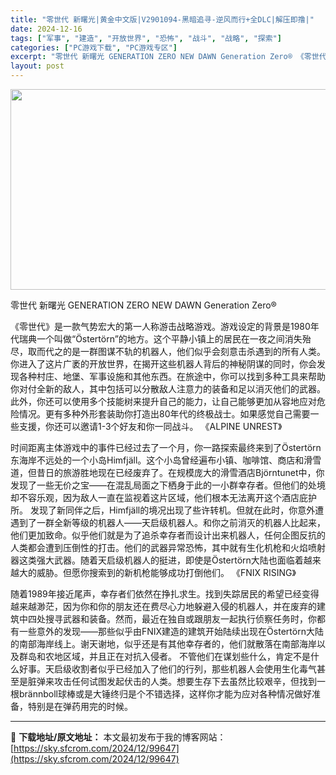 ```yaml
---
title: "零世代 新曙光|黄金中文版|V2901094-黑暗追寻-逆风而行+全DLC|解压即撸|"
date: 2024-12-16
tags: ["军事", "建造", "开放世界", "恐怖", "战斗", "战略", "探索"]
categories: ["PC游戏下载", "PC游戏专区"]
excerpt: "零世代 新曙光 GENERATION ZERO NEW DAWN Generation Zero® 《零世代》是一款气势宏大的第一人称游击战略游戏。游戏设定的背景是1980年代瑞典一个叫做“Östertörn”的地方。这个平静小镇上的居民在一夜之间消失殆尽，取而代之的是一群图谋不轨的机器人，他们似乎&hellip;"
layout: post
---
```


<img class="aligncenter size-full wp-image-99630" src="https://sky.sfcrom.com/wp-content/uploads/2024/12/2024121609313416.webp" alt="" width="570" height="321" />

零世代 新曙光 GENERATION ZERO NEW DAWN Generation Zero®

《零世代》是一款气势宏大的第一人称游击战略游戏。游戏设定的背景是1980年代瑞典一个叫做“Östertörn”的地方。这个平静小镇上的居民在一夜之间消失殆尽，取而代之的是一群图谋不轨的机器人，他们似乎会刻意击杀遇到的所有人类。你进入了这片广袤的开放世界，在揭开这些机器人背后的神秘阴谋的同时，你会发现各种村庄、地堡、军事设施和其他东西。在旅途中，你可以找到多种工具来帮助你对付全新的敌人，其中包括可以分散敌人注意力的装备和足以消灭他们的武器。此外，你还可以使用多个技能树来提升自己的能力，让自己能够更加从容地应对危险情况。更有多种外形套装助你打造出80年代的终极战士。如果感觉自己需要一些支援，你还可以邀请1-3个好友和你一同战斗。
《ALPINE UNREST》

时间距离主体游戏中的事件已经过去了一个月，你一路探索最终来到了Östertörn东海岸不远处的一个小岛Himfjäll。这个小岛曾经遍布小镇、咖啡馆、商店和滑雪道，但昔日的旅游胜地现在已经废弃了。在规模庞大的滑雪酒店Björntunet中，你发现了一些无价之宝——在混乱局面之下栖身于此的一小群幸存者。但他们的处境却不容乐观，因为敌人一直在监视着这片区域，他们根本无法离开这个酒店庇护所。
发现了新同伴之后，Himfjäll的境况出现了些许转机。但就在此时，你意外遭遇到了一群全新等级的机器人——天启级机器人。和你之前消灭的机器人比起来，他们更加致命。似乎他们就是为了追杀幸存者而设计出来机器人，任何企图反抗的人类都会遭到压倒性的打击。他们的武器异常恐怖，其中就有生化机枪和火焰喷射器这类强大武器。随着天启级机器人的挺进，即使是Östertörn大陆也面临着越来越大的威胁。但愿你搜索到的新机枪能够成功打倒他们。
《FNIX RISING》

随着1989年接近尾声，幸存者们依然在挣扎求生。找到失踪居民的希望已经变得越来越渺茫，因为你和你的朋友还在费尽心力地躲避入侵的机器人，并在废弃的建筑中四处搜寻武器和装备。然而，最近在独自或跟朋友一起执行侦察任务时，你都有一些意外的发现——那些似乎由FNIX建造的建筑开始陆续出现在Östertörn大陆的南部海岸线上。谢天谢地，似乎还是有其他幸存者的，他们就散落在南部海岸以及群岛和农地区域，并且正在对抗入侵者。
不管他们在谋划些什么，肯定不是什么好事。天启级收割者似乎已经加入了他们的行列，那些机器人会使用生化毒气甚至是脏弹来攻击任何试图发起伏击的人类。想要生存下去虽然比较艰辛，但找到一根brännboll球棒或是大锤终归是个不错选择，这样你才能为应对各种情况做好准备，特别是在弹药用完的时候。

---
📖 **下载地址/原文地址：** 本文最初发布于我的博客网站：[https://sky.sfcrom.com/2024/12/99647](https://sky.sfcrom.com/2024/12/99647)
